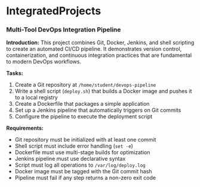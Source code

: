 # IntegratedProjects

### **Multi-Tool DevOps Integration Pipeline**

**Introduction:**
This project combines Git, Docker, Jenkins, and shell scripting to create an automated CI/CD pipeline. It demonstrates version control, containerization, and continuous integration practices that are fundamental to modern DevOps workflows.

**Tasks:**
1. Create a Git repository at `/home/student/devops-pipeline`
2. Write a shell script (`deploy.sh`) that builds a Docker image and pushes it to a local registry
3. Create a Dockerfile that packages a simple application
4. Set up a Jenkins pipeline that automatically triggers on Git commits
5. Configure the pipeline to execute the deployment script

**Requirements:**
- Git repository must be initialized with at least one commit
- Shell script must include error handling (`set -e`)
- Dockerfile must use multi-stage builds for optimization
- Jenkins pipeline must use declarative syntax
- Script must log all operations to `/var/log/deploy.log`
- Docker image must be tagged with the Git commit hash
- Pipeline must fail if any step returns a non-zero exit code